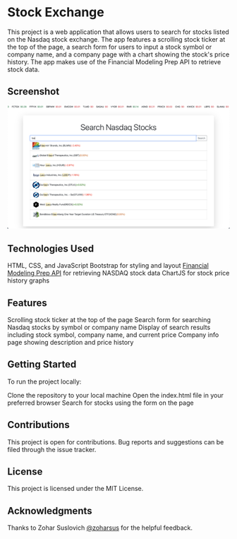 # Stock Exchange

This project is a web application that allows users to search for stocks listed on the Nasdaq stock exchange. The app features a scrolling stock ticker at the top of the page, a search form for users to input a stock symbol or company name, and a company page with a chart showing the stock's price history. The app makes use of the Financial Modeling Prep API to retrieve stock data.

## Screenshot

![Screenshot](/StockExchangeJS.png)

## Technologies Used

HTML, CSS, and JavaScript
Bootstrap for styling and layout
[Financial Modeling Prep API](https://site.financialmodelingprep.com/developer/docs/) for retrieving NASDAQ stock data
ChartJS for stock price history graphs

## Features

Scrolling stock ticker at the top of the page
Search form for searching Nasdaq stocks by symbol or company name
Display of search results including stock symbol, company name, and current price
Company info page showing description and price history

## Getting Started

To run the project locally:

Clone the repository to your local machine
Open the index.html file in your preferred browser
Search for stocks using the form on the page

## Contributions

This project is open for contributions. Bug reports and suggestions can be filed through the issue tracker.

## License

This project is licensed under the MIT License.

## Acknowledgments

Thanks to Zohar Suslovich [@zoharsus](https://github.com/zoharsus) for the helpful feedback.
